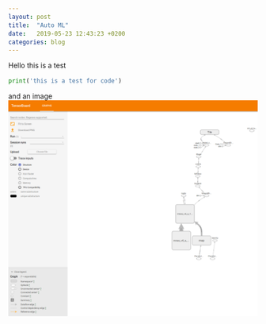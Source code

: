 ```yaml
---
layout: post
title:  "Auto ML"
date:   2019-05-23 12:43:23 +0200
categories: blog
---
```

Hello this is a test
```python
print('this is a test for code')
```
and an image
![Model Graph in Tensorboard](images/board_graph_crop.png)